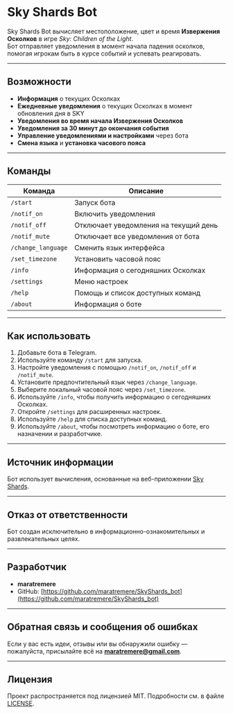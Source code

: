 # Sky Shards Bot

Sky Shards Bot вычисляет местоположение, цвет и время **Извержения Осколков** в игре _Sky: Children of the Light_.  
Бот отправляет уведомления в момент начала падения осколков, помогая игрокам быть в курсе событий и успевать реагировать.

---

## Возможности

- **Информация** о текущих Осколках 
- **Ежедневные уведомления** о текущих Осколках в момент обновления дня в SKY  
- **Уведомления во время начала Извержения Осколков**  
- **Уведомления за 30 минут до окончания события**
- **Управление уведомлениями и настройками** через бота  
- **Смена языка** и **установка часового пояса**

---

## Команды

| Команда | Описание |
|---------|----------|
| `/start` | Запуск бота |
| `/notif_on` | Включить уведомления |
| `/notif_off` | Отключает уведомления на текущий день |
| `/notif_mute` | Отключает все уведомления от бота |
| `/change_language` | Сменить язык интерфейса |
| `/set_timezone` | Установить часовой пояс |
| `/info` | Информация о сегодняшних Осколках |
| `/settings` | Меню настроек |
| `/help` | Помощь и список доступных команд |
| `/about` | Информация о боте |

---

## Как использовать

1. Добавьте бота в Telegram.  
2. Используйте команду `/start` для запуска.  
3. Настройте уведомления с помощью `/notif_on`, `/notif_off` и `/notif_mute`.  
4. Установите предпочтительный язык через `/change_language`.  
5. Выберите локальный часовой пояс через `/set_timezone`.  
6. Используйте `/info`, чтобы получить информацию о сегодняшних Осколках.  
7. Откройте `/settings` для расширенных настроек.  
8. Используйте `/help` для списка доступных команд. 
9. Используйте `/about`, чтобы посмотреть информацию о боте, его назначении и разработчике.

---

## Источник информации

Бот использует вычисления, основанные на веб-приложении [Sky Shards](https://sky-shards.pages.dev/).

---

## Отказ от ответственности

Бот создан исключительно в информационно-ознакомительных и развлекательных целях.

---

## Разработчик

- **maratremere**  
- GitHub: [https://github.com/maratremere/SkyShards_bot](https://github.com/maratremere/SkyShards_bot)

---

## Обратная связь и сообщения об ошибках

Если у вас есть идеи, отзывы или вы обнаружили ошибку — пожалуйста, присылайте всё на **maratremere@gmail.com**.

---
## Лицензия

Проект распространяется под лицензией MIT. Подробности см. в файле [LICENSE](LICENSE).
